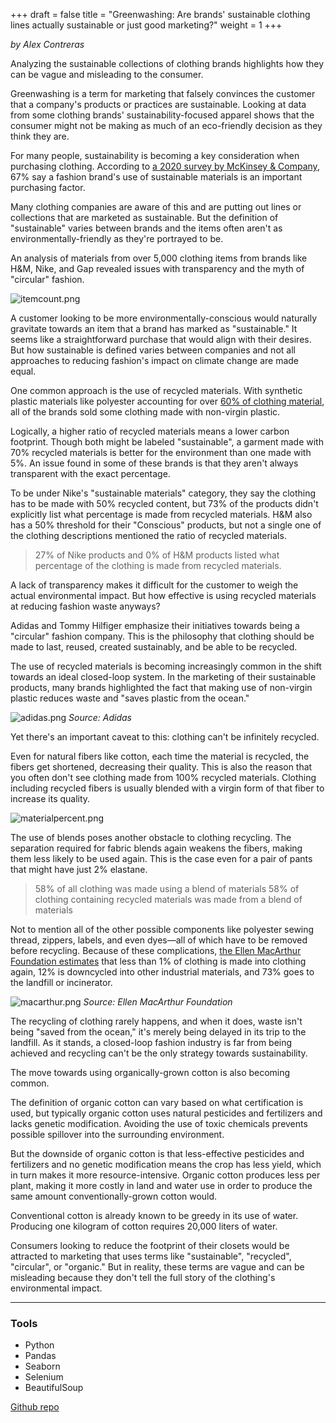 +++
draft = false
title = "Greenwashing: Are brands' sustainable clothing lines actually sustainable or just good marketing?"
weight = 1
+++

*by Alex Contreras*

Analyzing the sustainable collections of clothing brands highlights how they can be vague and misleading to the consumer.

<!--more-->

Greenwashing is a term for marketing that falsely convinces the customer that a company's products or practices are sustainable. Looking at data from some clothing brands' sustainability-focused apparel shows that the consumer might not be making as much of an eco-friendly decision as they think they are.

For many people, sustainability is becoming a key consideration when purchasing clothing. According to [a 2020 survey by McKinsey & Company](https://www.mckinsey.com/industries/retail/our-insights/survey-consumer-sentiment-on-sustainability-in-fashion), 67% say a fashion brand's use of sustainable materials is an important purchasing factor.

Many clothing companies are aware of this and are putting out lines or collections that are marketed as sustainable. But the definition of "sustainable" varies between brands and the items often aren't as environmentally-friendly as they're portrayed to be.

An analysis of materials from over 5,000 clothing items from brands like H&M, Nike, and Gap revealed issues with transparency and the myth of "circular" fashion.

![itemcount.png](/img/portfolio/greenwashing/itemcount.png)

A customer looking to be more environmentally-conscious would naturally gravitate towards an item that a brand has marked as "sustainable." It seems like a straightforward purchase that would align with their desires. But how sustainable is defined varies between companies and not all approaches to reducing fashion's impact on climate change are made equal.

One common approach is the use of recycled materials. With synthetic plastic materials like polyester accounting for over [60% of clothing material](https://www.vox.com/the-goods/2018/9/19/17800654/clothes-plastic-pollution-polyester-washing-machine), all of the brands sold some clothing made with non-virgin plastic.

Logically, a higher ratio of recycled materials means a lower carbon footprint. Though both might be labeled "sustainable", a garment made with 70% recycled materials is better for the environment than one made with 5%. An issue found in some of these brands is that they aren't always transparent with the exact percentage.

To be under Nike's "sustainable materials" category, they say the clothing has to be made with 50% recycled content, but 73% of the products didn't explicitly list what percentage is made from recycled materials. H&M also has a 50% threshold for their "Conscious" products, but not a single one of the clothing descriptions mentioned the ratio of recycled materials.

> 27% of Nike products and 0% of H&M products listed what percentage of the clothing is made from recycled materials.

A lack of transparency makes it difficult for the customer to weigh the actual environmental impact. But how effective is using recycled materials at reducing fashion waste anyways?

Adidas and Tommy Hilfiger emphasize their initiatives towards being a "circular" fashion company. This is the philosophy that clothing should be made to last, reused, created sustainably, and be able to be recycled.

The use of recycled materials is becoming increasingly common in the shift towards an ideal closed-loop system. In the marketing of their sustainable products, many brands highlighted the fact that making use of non-virgin plastic reduces waste and "saves plastic from the ocean."

![adidas.png](/img/portfolio/greenwashing/adidas.png)
*Source: Adidas*

Yet there's an important caveat to this: clothing can't be infinitely recycled.

Even for natural fibers like cotton, each time the material is recycled, the fibers get shortened, decreasing their quality. This is also the reason that you often don't see clothing made from 100% recycled materials. Clothing including recycled fibers is usually blended with a virgin form of that fiber to increase its quality.

![materialpercent.png](/img/portfolio/greenwashing/materialpercent.png)

The use of blends poses another obstacle to clothing recycling. The separation required for fabric blends again weakens the fibers, making them less likely to be used again. This is the case even for a pair of pants that might have just 2% elastane.

>58% of all clothing was made using a blend of materials
> 58% of clothing containing recycled materials was made from a blend of materials

Not to mention all of the other possible components like polyester sewing thread, zippers, labels, and even dyes—all of which have to be removed before recycling. Because of these complications, [the Ellen MacArthur Foundation estimates](https://www.ellenmacarthurfoundation.org/assets/downloads/A-New-Textiles-Economy_Summary-of-Findings_Updated_1-12-17.pdf) that less than 1% of clothing is made into clothing again, 12% is downcycled into other industrial materials, and 73% goes to the landfill or incinerator.

![macarthur.png](/img/portfolio/greenwashing/macarthur.png)
*Source: Ellen MacArthur Foundation*

The recycling of clothing rarely happens, and when it does, waste isn't being "saved from the ocean," it's merely being delayed in its trip to the landfill. As it stands, a closed-loop fashion industry is far from being achieved and recycling can't be the only strategy towards sustainability. 

The move towards using organically-grown cotton is also becoming common. 

The definition of organic cotton can vary based on what certification is used, but typically organic cotton uses natural pesticides and fertilizers and lacks genetic modification. Avoiding the use of toxic chemicals prevents possible spillover into the surrounding environment.

But the downside of organic cotton is that less-effective pesticides and fertilizers and no genetic modification means the crop has less yield, which in turn makes it more resource-intensive. Organic cotton produces less per plant, making it more costly in land and water use in order to produce the same amount conventionally-grown cotton would.
 
Conventional cotton is already known to be greedy in its use of water. Producing one kilogram of cotton requires 20,000 liters of water.

Consumers looking to reduce the footprint of their closets would be attracted to marketing that uses terms like "sustainable", "recycled", "circular", or "organic." But in reality, these terms are vague and can be misleading because they don't tell the full story of the clothing's environmental impact.

---

### Tools

- Python
- Pandas
- Seaborn
- Selenium
- BeautifulSoup

[Github repo](https://github.com/alex74271/greenwashing)
